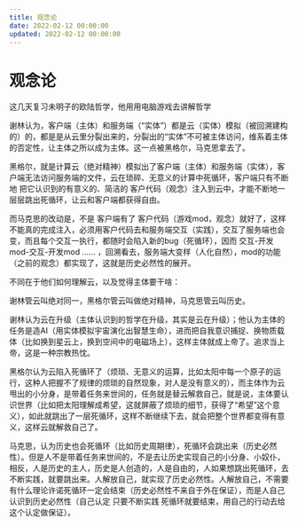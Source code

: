 ```yaml
---
title: 观念论
date: 2022-02-12 00:00:00
updated: 2022-02-12 00:00:00
---
```


# 观念论

这几天复习未明子的欧陆哲学，他用用电脑游戏去讲解哲学

谢林认为，客户端（主体）和服务端（“实体”）都是云（实体）模拟（被回溯建构的）的，都是是从云里分裂出来的，分裂出的“实体”不可被主体访问，维系着主体的否定性，让主体之所以成为主体。这一点被黑格尔，马克思拿去了。

黑格尔，就是计算云（绝对精神）模拟出了客户端（主体）和服务端（实体），客户端无法访问服务端的文件，云在琐碎、无意义的计算中死循环，客户端只有不断地 把它认识到的有意义的、简洁的 客户代码（观念）注入到云中，才能不断地一层层跳出死循环，让云和客户端都获得自由。

而马克思的改动是，不是 客户端有了 客户代码（游戏mod，观念）就好了，这样不能真的完成注入，必须用客户代码去和服务端交互（实践），交互了服务端也会变，而且每个交互一执行，都随时会陷入新的bug（死循环），因而 交互-开发mod-交互-开发mod …… ，回溯看去，服务端大变样（人化自然），mod的功能（之前的观念）都实现了，这就是历史必然性的展开。

不同在于他们如何理解云，以及觉得主体要干啥：

谢林管云叫绝对同一，黑格尔管云叫做绝对精神，马克思管云叫历史。

谢林认为云在升级（主体认识到的哲学在升级，其实是云在升级）；他认为主体的任务是造AI（用实体模拟宇宙演化出智慧生命），进而把自我意识捕捉、换物质载体（比如换到星云上，换到空间中的电磁场上），这样主体就成上帝了。追求当上帝，这是一种宗教热忱。

黑格尔认为云陷入死循环了（烦琐、无意义的运算，比如太阳中每一个原子的运行，这种人把握不了规律的烦琐的自然现象，对人是没有意义的），而主体作为云甩出的小分身，是带着任务来世间的，任务就是替云解救自己，就是说，主体要认识世界（比如把太阳理解成希望，这就屏蔽了烦琐的细节，获得了“希望”这个意义），如此就跳出了一层死循环，这样不断继续下去，就会把整个世界都变得有意义，这样云就解救自己了。

马克思，认为历史也会死循环（比如历史周期律），死循环会跳出来（历史必然性）。但是人不是带着任务来世间的，不是去让历史实现自己的小分身、小奴仆，相反，人是历史的主人，历史是人创造的，人是自由的，人如果想跳出死循环，去不断实践，就要跳出来。人解放自己，就实现了历史必然性。人解放自己，不需要有什么理论许诺死循环一定会结束（历史必然性不来自于外在保证），而是人自己认识到历史必然性（自己认定 只要不断实践 死循环就要结束，用自己的行动去给这个认定做保证）。
